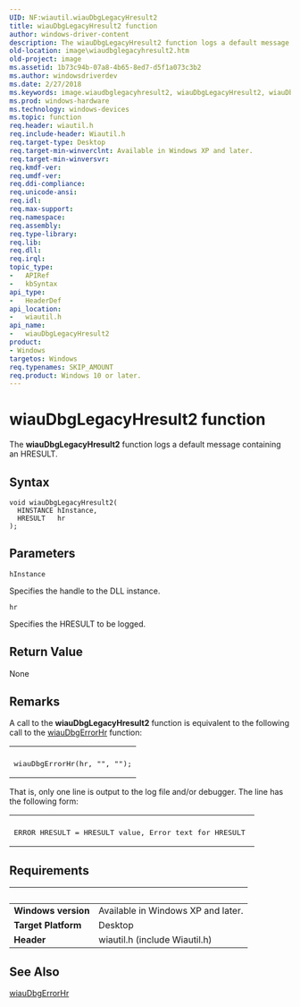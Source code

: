 ```yaml
---
UID: NF:wiautil.wiauDbgLegacyHresult2
title: wiauDbgLegacyHresult2 function
author: windows-driver-content
description: The wiauDbgLegacyHresult2 function logs a default message containing an HRESULT.
old-location: image\wiaudbglegacyhresult2.htm
old-project: image
ms.assetid: 1b73c94b-07a8-4b65-8ed7-d5f1a073c3b2
ms.author: windowsdriverdev
ms.date: 2/27/2018
ms.keywords: image.wiaudbglegacyhresult2, wiauDbgLegacyHresult2, wiauDbgLegacyHresult2 function [Imaging Devices], wiauFncs_b980cd55-047b-4870-9bad-928253d0ce77.xml, wiautil/wiauDbgLegacyHresult2
ms.prod: windows-hardware
ms.technology: windows-devices
ms.topic: function
req.header: wiautil.h
req.include-header: Wiautil.h
req.target-type: Desktop
req.target-min-winverclnt: Available in Windows XP and later.
req.target-min-winversvr: 
req.kmdf-ver: 
req.umdf-ver: 
req.ddi-compliance: 
req.unicode-ansi: 
req.idl: 
req.max-support: 
req.namespace: 
req.assembly: 
req.type-library: 
req.lib: 
req.dll: 
req.irql: 
topic_type:
-	APIRef
-	kbSyntax
api_type:
-	HeaderDef
api_location:
-	wiautil.h
api_name:
-	wiauDbgLegacyHresult2
product:
- Windows
targetos: Windows
req.typenames: SKIP_AMOUNT
req.product: Windows 10 or later.
---
```



# wiauDbgLegacyHresult2 function
The <b>wiauDbgLegacyHresult2</b> function logs a default message containing an HRESULT.

## Syntax

```
void wiauDbgLegacyHresult2(
  HINSTANCE hInstance,
  HRESULT   hr
);
```

## Parameters

`hInstance`

Specifies the handle to the DLL instance.

`hr`

Specifies the HRESULT to be logged.


## Return Value

None

## Remarks

A call to the <b>wiauDbgLegacyHresult2</b> function is equivalent to the following call to the <a href="https://msdn.microsoft.com/library/windows/hardware/ff549637">wiauDbgErrorHr</a> function:

<div class="code"><span codelanguage=""><table>
<tr>
<th></th>
</tr>
<tr>
<td>
<pre>wiauDbgErrorHr(hr, "", "");</pre>
</td>
</tr>
</table></span></div>
That is, only one line is output to the log file and/or debugger. The line has the following form:

<div class="code"><span codelanguage=""><table>
<tr>
<th></th>
</tr>
<tr>
<td>
<pre>ERROR HRESULT = HRESULT value, Error text for HRESULT </pre>
</td>
</tr>
</table></span></div>

## Requirements
| &nbsp; | &nbsp; |
| ---- |:---- |
| **Windows version** | Available in Windows XP and later.  |
| **Target Platform** | Desktop |
| **Header** | wiautil.h (include Wiautil.h) |

## See Also

<a href="https://msdn.microsoft.com/library/windows/hardware/ff549637">wiauDbgErrorHr</a>